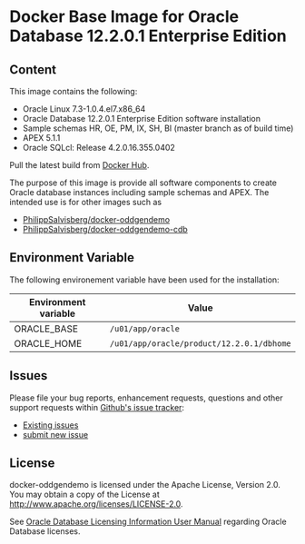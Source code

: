 # Docker Base Image for Oracle Database 12.2.0.1 Enterprise Edition

## Content

This image contains the following:

* Oracle Linux 7.3-1.0.4.el7.x86_64
* Oracle Database 12.2.0.1 Enterprise Edition software installation
* Sample schemas HR, OE, PM, IX, SH, BI (master branch as of build time)
* APEX 5.1.1
* Oracle SQLcl: Release 4.2.0.16.355.0402
	
Pull the latest build from [Docker Hub](https://hub.docker.com/r/phsalvisberg/oracle12ee/).

The purpose of this image is provide all software components to create Oracle database instances including sample schemas and APEX. The intended use is for other images such as

   * [PhilippSalvisberg/docker-oddgendemo](https://github.com/PhilippSalvisberg/docker-oddgendemo)
   * [PhilippSalvisberg/docker-oddgendemo-cdb](https://github.com/PhilippSalvisberg/docker-oddgendemo-cdb)
    
## Environment Variable

The following environement variable have been used for the installation:

Environment variable | Value
-------------------- | -------------
ORACLE_BASE | ```/u01/app/oracle```
ORACLE_HOME | ```/u01/app/oracle/product/12.2.0.1/dbhome```

## Issues

Please file your bug reports, enhancement requests, questions and other support requests within [Github's issue tracker](https://help.github.com/articles/about-issues/): 

* [Existing issues](https://github.com/PhilippSalvisberg/docker-oracle12ee/issues)
* [submit new issue](https://github.com/PhilippSalvisberg/docker-oracle12ee/issues/new)

## License

docker-oddgendemo is licensed under the Apache License, Version 2.0. You may obtain a copy of the License at <http://www.apache.org/licenses/LICENSE-2.0>. 

See [Oracle Database Licensing Information User Manual](http://docs.oracle.com/database/121/DBLIC/editions.htm#DBLIC109) regarding Oracle Database licenses.
